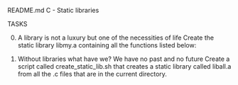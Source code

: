 README.md
C - Static libraries


TASKS

0. A library is not a luxury but one of the necessities of life
Create the static library libmy.a containing all the functions listed below:


1. Without libraries what have we? We have no past and no future
Create a script called create_static_lib.sh that creates a static library called liball.a from all the .c files that are in the current directory.
